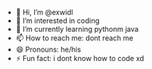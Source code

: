 - 👋 Hi, I’m @exwidl
- 👀 I’m interested in coding
- 🌱 I’m currently learning pythonm java
- 📫 How to reach me: dont reach me
- 😄 Pronouns: he/his
- ⚡ Fun fact: i dont know how to code xd
